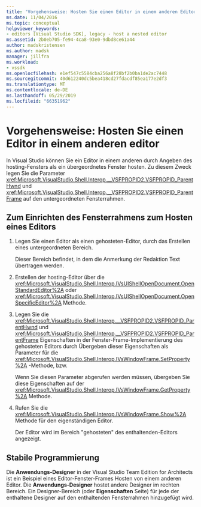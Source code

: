 ```yaml
---
title: 'Vorgehensweise: Hosten Sie einen Editor in einem anderen Editor | Microsoft-Dokumentation'
ms.date: 11/04/2016
ms.topic: conceptual
helpviewer_keywords:
- editors [Visual Studio SDK], legacy - host a nested editor
ms.assetid: 2b0eb705-fe94-4ca8-93e0-9dbd8ce61a44
author: madskristensen
ms.author: madsk
manager: jillfra
ms.workload:
- vssdk
ms.openlocfilehash: e1ef547c5584cba256a8f28bf2b0ba1de2ac7448
ms.sourcegitcommit: 40d612240dc5bea418cd27fdacdf85ea177e2df3
ms.translationtype: MT
ms.contentlocale: de-DE
ms.lasthandoff: 05/29/2019
ms.locfileid: "66351962"
---
```

# <a name="how-to-host-an-editor-in-another-editor"></a>Vorgehensweise: Hosten Sie einen Editor in einem anderen editor

In Visual Studio können Sie ein Editor in einem anderen durch Angeben des hosting-Fensters als ein übergeordnetes Fenster hosten. Zu diesem Zweck legen Sie die Parameter <xref:Microsoft.VisualStudio.Shell.Interop.__VSFPROPID2.VSFPROPID_ParentHwnd> und <xref:Microsoft.VisualStudio.Shell.Interop.__VSFPROPID2.VSFPROPID_ParentFrame> auf den untergeordneten Fensterrahmen.

## <a name="to-set-up-the-window-frame-to-host-an-editor"></a>Zum Einrichten des Fensterrahmens zum Hosten eines Editors

1. Legen Sie einen Editor als einen gehosteten-Editor, durch das Erstellen eines untergeordneten Bereich.

     Dieser Bereich befindet, in dem die Anmerkung der Redaktion Text übertragen werden.

2. Erstellen der hosting-Editor über die <xref:Microsoft.VisualStudio.Shell.Interop.IVsUIShellOpenDocument.OpenStandardEditor%2A> oder <xref:Microsoft.VisualStudio.Shell.Interop.IVsUIShellOpenDocument.OpenSpecificEditor%2A> Methode.

3. Legen Sie die <xref:Microsoft.VisualStudio.Shell.Interop.__VSFPROPID2.VSFPROPID_ParentHwnd> und <xref:Microsoft.VisualStudio.Shell.Interop.__VSFPROPID2.VSFPROPID_ParentFrame> Eigenschaften in der Fenster-Frame-Implementierung des gehosteten Editors durch Übergeben dieser Eigenschaften als Parameter für die <xref:Microsoft.VisualStudio.Shell.Interop.IVsWindowFrame.SetProperty%2A> -Methode, bzw.

     Wenn Sie diesen Parameter abgerufen werden müssen, übergeben Sie diese Eigenschaften auf der <xref:Microsoft.VisualStudio.Shell.Interop.IVsWindowFrame.GetProperty%2A> Methode.

4. Rufen Sie die <xref:Microsoft.VisualStudio.Shell.Interop.IVsWindowFrame.Show%2A> Methode für den eigenständigen Editor.

     Der Editor wird im Bereich "gehosteten" des enthaltenden-Editors angezeigt.

## <a name="robust-programming"></a>Stabile Programmierung

Die **Anwendungs-Designer** in der Visual Studio Team Edition for Architects ist ein Beispiel eines Editor-Fenster-Frames Hosten von einem anderen Editor. Die **Anwendungs-Designer** hostet andere Designer im rechten Bereich. Ein Designer-Bereich (oder **Eigenschaften** Seite) für jede der enthaltene Designer auf den enthaltenden Fensterrahmen hinzugefügt wird.